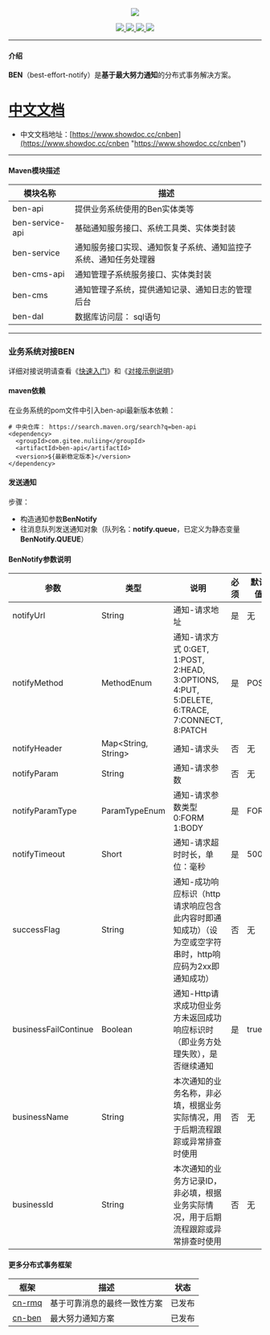 <p align="center">
<img src="https://www.showdoc.cc/server/api/common/visitfile/sign/9f91a0d4789a2837f86a697ec71ff631?showdoc=.jpg" ></img>
</p>

<p align="center">
    <a target="_blank" href="https://search.maven.org/search?q=g:%22com.gitee.nuliing%22%20AND%20a:%22ben-api%22">
        <img src="https://img.shields.io/maven-central/v/com.gitee.nuliing/ben-api.svg?label=Maven%20Central" ></img>
    </a>
    <a target="_blank" href="https://www.apache.org/licenses/LICENSE-2.0.html">
        <img src="https://img.shields.io/badge/License-Apache%202.0-blue.svg" ></img>
    </a>
    <a target="_blank" href="https://www.oracle.com/technetwork/java/javase/downloads/index.html">
        <img src="https://img.shields.io/badge/JDK-1.8+-green.svg" ></img>
    </a>
    <a target="_blank" href="https://www.codacy.com/app/a327919006/cn-ben?utm_source=github.com&amp;utm_medium=referral&amp;utm_content=a327919006/cn-ben&amp;utm_campaign=Badge_Grade">
        <img src="https://api.codacy.com/project/badge/Grade/11cbcaba03744805a679f8f47c298dc1"/>
    </a>
</p>

------------

#### 介绍

**BEN**（best-effort-notify）是**基于最大努力通知**的分布式事务解决方案。

# [中文文档](https://www.showdoc.cc/cnben "中文文档")
- 中文文档地址：[https://www.showdoc.cc/cnben](https://www.showdoc.cc/cnben "https://www.showdoc.cc/cnben")

------------

#### Maven模块描述

| 模块名称 | 描述 |
| --- | --- |
| ben-api | 提供业务系统使用的Ben实体类等 |
| ben-service-api | 基础通知服务接口、系统工具类、实体类封装 |
| ben-service | 通知服务接口实现、通知恢复子系统、通知监控子系统、通知任务处理器 |
| ben-cms-api | 通知管理子系统服务接口、实体类封装 |
| ben-cms | 通知管理子系统，提供通知记录、通知日志的管理后台 |
| ben-dal | 数据库访问层： sql语句|

------------

### 业务系统对接BEN
详细对接说明请查看《[快速入门](https://www.showdoc.cc/cnben?page_id=2039690399130400 "快速入门")》和《[对接示例说明](https://www.showdoc.cc/cnben?page_id=2039691528425578 "对接示例说明")》
#### maven依赖
在业务系统的pom文件中引入ben-api最新版本依赖：
```
# 中央仓库： https://search.maven.org/search?q=ben-api
<dependency>
  <groupId>com.gitee.nuliing</groupId>
  <artifactId>ben-api</artifactId>
  <version>${最新稳定版本}</version>
</dependency>
```
#### 发送通知
步骤：
- 构造通知参数**BenNotify**
- 往消息队列发送通知对象（队列名：**notify.queue**，已定义为静态变量**BenNotify.QUEUE**）

#### BenNotify参数说明

| 参数  | 类型 | 说明  | 必须  | 默认值  |
| ------------ | ------------ | ------------ | ------------ | ------------ |
| notifyUrl  | String  |通知-请求地址  | 是 | 无|
| notifyMethod  | MethodEnum  | 通知-请求方式 0:GET, 1:POST, 2:HEAD, 3:OPTIONS, 4:PUT, 5:DELETE, 6:TRACE, 7:CONNECT, 8:PATCH  | 是 | POST|
| notifyHeader  | Map<String, String>  | 通知-请求头  | 否 | 无|
| notifyParam  | String  | 通知-请求参数  | 否 | 无|
| notifyParamType  | ParamTypeEnum  | 通知-请求参数类型 0:FORM 1:BODY  | 是 | FORM|
| notifyTimeout  | Short  | 通知-请求超时时长，单位：毫秒  | 是 | 5000|
| successFlag  | String  | 通知-成功响应标识（http请求响应包含此内容时即通知成功）（设为空或空字符串时，http响应码为2xx即通知成功）  | 否 | 无|
| businessFailContinue  | Boolean  | 通知-Http请求成功但业务方未返回成功响应标识时（即业务方处理失败），是否继续通知  | 是 | true|
| businessName  | String  | 本次通知的业务名称，非必填，根据业务实际情况，用于后期流程跟踪或异常排查时使用  | 否 | 无|
| businessId  | String  | 本次通知的业务方记录ID，非必填，根据业务实际情况，用于后期流程跟踪或异常排查时使用  | 否 | 无|

#### 更多分布式事务框架

| 框架 | 描述 | 状态 |
| --- | --- | --- |
| [cn-rmq](https://gitee.com/NuLiing/reliable-message "cn-rmq") | 基于可靠消息的最终一致性方案 | 已发布 |
| [cn-ben](https://gitee.com/NuLiing/cn-ben "cn-ben") | 最大努力通知方案 | 已发布 |
